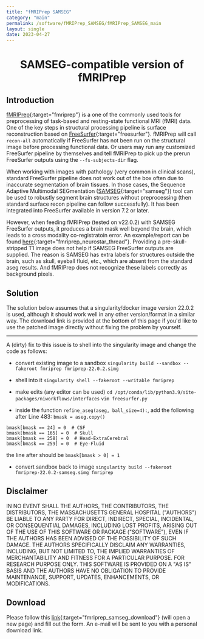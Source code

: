 ```yaml
---
title: "fMRIPrep SAMSEG"
category: "main"
permalink: /software/fMRIPrep_SAMSEG/fMRIPrep_SAMSEG_main
layout: single
date: 2023-04-27
---
```


# **<center>SAMSEG-compatible version of fMRIPrep</center>**

## Introduction

[fMRIPrep](https://fmriprep.org){:target="fmriprep"} is a one of the commonly used tools for preprocessing of task-based and resting-state functional MRI (fMRI) data. One of the key steps in structural processing pipeline is surface reconstruction based on [FreeSurfer](https://surfer.nmr.mgh.harvard.edu){:target="freesurfer"}. fMRIPrep will call `recon-all` automatically if FreeSurfer has not been run on the structural image before processing functional data. Or users may run any customized FreeSurfer pipeline by themselves and tell fMRIPrep to pick up the prerun FreeSurfer outputs using the `--fs-subjects-dir` flag.

When working with images with pathology (very common in clinical scans), standard FreeSurfer pipeline does not work out of the box often due to inaccurate segmentation of brain tissues. In those cases, the Sequence Adaptive Multimodal SEGmentation ([SAMSEG](https://surfer.nmr.mgh.harvard.edu/fswiki/Samseg){:target="samseg"}) tool can be used to robustly segment brain structures without preprocessing (then standard surface recon pipeline can follow successfully). It has been integrated into FreeSurfer available in version 7.2 or later.

However, when feeding fMRIPrep (tested on v22.0.2) with SAMSEG FreeSurfer outputs, it produces a brain mask well beyond the brain, which leads to a cross modality co-registratoin error. An example/report can be found [here](https://neurostars.org/t/fmriprep-skull-strip-and-registration-error/21831){:target="fmriprep_neurostar_thread"}. Providing a pre-skull-stripped T1 image does not help if SAMSEG FreeSurfer outputs are supplied. The reason is SAMSEG has extra labels for structures outside the brain, such as skull, eyeball fluid, etc., which are absent from the standard aseg results. And fMRIPrep does not recognize these labels correctly as background pixels.


## Solution

The solution below assumes that a singularity/docker image version 22.0.2 is used, although it should work well in any other version/format in a similar way. The download link is provided at the bottom of this page if you'd like to use the patched image directly without fixing the problem by yourself.

---
A (dirty) fix to this issue is to shell into the singularity image and change the code as follows:

- convert existing image to a sandbox
`singularity build --sandbox --fakeroot fmriprep fmriprep-22.0.2.simg`

- shell into it
`singularity shell --fakeroot --writable fmriprep`

- make edits (any editor can be used)
`cd /opt/conda/lib/python3.9/site-packages/niworkflows/interfaces`
`vim freesurfer.py`

- inside the function `refine_aseg(aseg, ball_size=4):`, add the following after Line 483: `bmask = aseg.copy()`
```
bmask[bmask == 24] = 0  # CSF
bmask[bmask == 165] = 0  # Skull
bmask[bmask == 258] = 0  # Head-ExtraCerebral
bmask[bmask == 259] = 0  # Eye-Fluid
```

the line after should be `bmask[bmask > 0] = 1`

- convert sandbox back to image
`singularity build --fakeroot fmriprep-22.0.2-samseg.simg fmriprep`


## Disclaimer

IN NO EVENT SHALL THE AUTHORS, THE CONTRIBUTORS, THE DISTRIBUTORS, THE MASSACHUSETTS GENERAL HOSPITAL ("AUTHORS") BE LIABLE TO ANY PARTY FOR DIRECT, INDIRECT, SPECIAL, INCIDENTAL, OR CONSEQUENTIAL DAMAGES, INCLUDING LOST PROFITS, ARISING OUT OF THE USE OF THIS SOFTWARE OR PACKAGE ("SOFTWARE"), EVEN IF THE AUTHORS HAS BEEN ADVISED OF THE POSSIBILITY OF SUCH DAMAGE. THE AUTHORS SPECIFICALLY DISCLAIM ANY WARRANTIES, INCLUDING, BUT NOT LIMITED TO, THE IMPLIED WARRANTIES OF MERCHANTABILITY AND FITNESS FOR A PARTICULAR PURPOSE. FOR RESEARCH PURPOSE ONLY. THIS SOFTWARE IS PROVIDED ON A "AS IS" BASIS AND THE AUTHORS HAVE NO OBLIGATION TO PROVIDE MAINTENANCE, SUPPORT, UPDATES, ENHANCEMENTS, OR MODIFICATIONS.

## Download

Please follow this [link](https://software.imagicastle.com:48877/download.php?app=fmriprep_samseg){:target="fmriprep_samseg_download"} (will open a new page) and fill out the form. An e-mail will be sent to you with a personal download link. 
